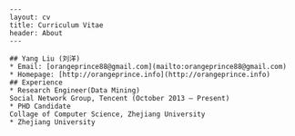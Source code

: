 	---
	layout: cv
	title: Curriculum Vitae
	header: About
	---

	## Yang Liu (刘洋)
	* Email: [orangeprince88@gmail.com](mailto:orangeprince88@gmail.com)
	* Homepage: [http://orangeprince.info](http://orangeprince.info)
	## Experience
	* Research Engineer(Data Mining)
	Social Network Group, Tencent (October 2013 – Present)
	* PHD Candidate 
	Collage of Computer Science, Zhejiang University
	* Zhejiang University